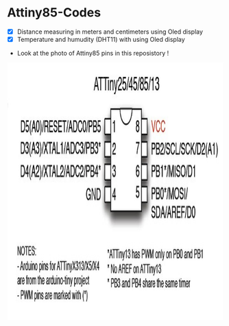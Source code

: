 # Attiny85-Codes

- [x] Distance measuring in meters and centimeters using Oled display
- [x] Temperature and humudity (DHT11) with using Oled display
- Look at the photo of Attiny85 pins in this reposistory !
<center><img src="Attiny85-Pins.png" alt="Attiny85 Pins or Pinout" width="800" height="600"></center>
